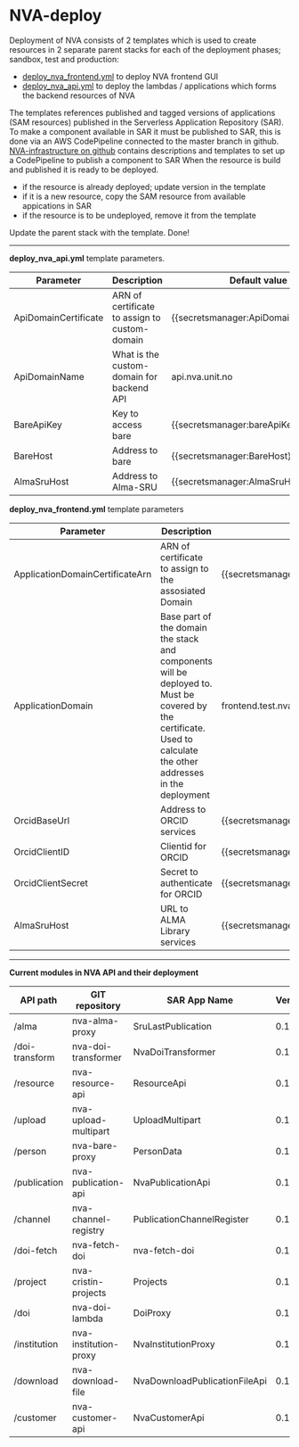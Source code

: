 # NVA-deploy
Deployment of NVA consists of 2 templates which is used to create resources in 2 separate parent stacks for each of the deployment phases; sandbox, test and production:
 * [deploy_nva_frontend.yml](deploy_nva_frontend.yml) to deploy NVA frontend GUI
 * [deploy_nva_api.yml](deploy_nva_api.yml) to deploy the lambdas / applications which forms the backend resources of NVA
 
 The templates references published and tagged versions of applications (SAM resources) published in the Serverless Application Repository (SAR).
 To make a component available in SAR it must be published to SAR, this is done via an AWS CodePipeline connected to the master branch in github. [NVA-infrastructure on github](https://github.com/BIBSYSDEV/NVA-infrastructure) contains descriptions and templates to set up a CodePipeline to publish a component to SAR
 When the resource is build and published it is ready to be deployed.
 
  * if the resource is already deployed; update version in the template
  * if it is a new resource, copy the SAM resource from available appications in SAR
  * if the resource is to be undeployed, remove it from the template
  
  Update the parent stack with the template. Done!
  
  
***
  
  **deploy_nva_api.yml** template parameters. 
  
  |Parameter|Description|Default value|
  |-----|-----|-----|
  | ApiDomainCertificate | ARN  of certificate to assign to custom-domain | {{secretsmanager:ApiDomainCertificate}} |
  | ApiDomainName | What is the custom-domain for backend API | api.nva.unit.no |
  | BareApiKey | Key to access bare | {{secretsmanager:bareApiKey}}|
  | BareHost | Address to bare | {{secretsmanager:BareHost}} | 
  | AlmaSruHost | Address to Alma-SRU | {{secretsmanager:AlmaSruHost}} |
  
  **deploy_nva_frontend.yml** template parameters
  
  |Parameter|Description|Default value| 
  |-----|-----|-----|
  | ApplicationDomainCertificateArn | ARN  of certificate to assign to the assosiated Domain | {{secretsmanager:ApplicationDomainCertificateArn}} |
  | ApplicationDomain | Base part of the domain the stack and components will be deployed to. Must be covered by the certificate. Used to calculate the other addresses in the deployment | frontend.test.nva.aws.unit.no / nva.unit.no |
  | OrcidBaseUrl | Address to ORCID services | {{secretsmanager:OrcidBaseUrl}} |
  | OrcidClientID | Clientid for ORCID | {{secretsmanager:OrcidClientID}} | 
  | OrcidClientSecret | Secret to authenticate for ORCID | {{secretsmanager:OrcidClientSecret}} |
  | AlmaSruHost | URL to ALMA Library services | {{secretsmanager:AlmaSruHost}} |
  
  ---
**Current modules in NVA API and their deployment**

|API path|GIT repository|SAR App Name|Version||Notes|
|-----|-----|-----|-----|-----|-----|
|/alma|nva-alma-proxy|SruLastPublication|0.1.1|2020-04-30T12:31:49+00:00| |
|/doi-transform|nva-doi-transformer|NvaDoiTransformer|0.1.11|2020-06-15T14:19:08+00:00| |
|/resource|nva-resource-api|ResourceApi|0.1.1|2020-05-04T08:44:11+00:00| |
|/upload|nva-upload-multipart|UploadMultipart|0.1.3|2020-06-25T11:32:02+00:00| |
|/person|nva-bare-proxy|PersonData|0.1.2|2020-06-04T11:00:20+00:00| |
|/publication|nva-publication-api|NvaPublicationApi|0.1.9|2020-06-16T12:05:44+00:00| |
|/channel|nva-channel-registry|PublicationChannelRegister|0.1.1|2020-04-30T15:00:54+00:00| |
|/doi-fetch|nva-fetch-doi|nva-fetch-doi|0.1.5|2020-06-15T14:15:51+00:00| |
|/project|nva-cristin-projects|Projects|0.1.2|2020-06-04T10:56:35+00:00| |
|/doi|nva-doi-lambda|DoiProxy|0.1.1|2020-04-30T14:39:09+00:00| |
|/institution|nva-institution-proxy|NvaInstitutionProxy|0.1.2|2020-06-18T12:18:01+00:00| |
|/download|nva-download-file|NvaDownloadPublicationFileApi|0.1.2|2020-06-15T14:23:14+00:00| |
|/customer|nva-customer-api|NvaCustomerApi|0.1.1|2020-06-04T12:39:26+00:00| |